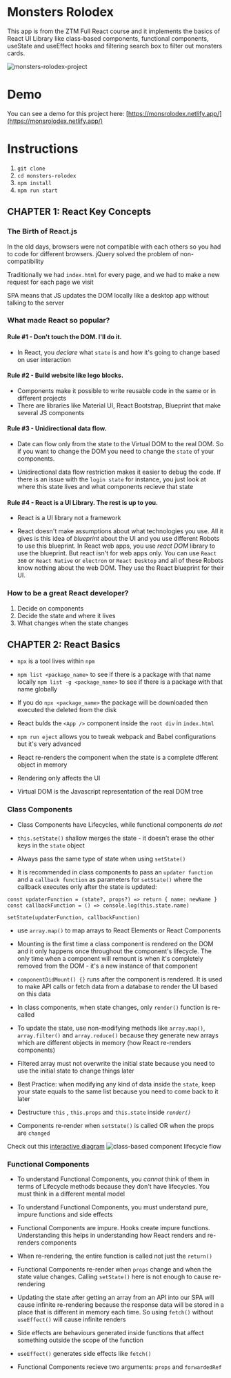 # Monsters Rolodex
This app is from the ZTM Full React course and it implements the basics of React UI Library like class-based components, functional components, useState and useEffect hooks and filtering search box to filter out monsters cards.

![monsters-rolodex-project](https://i.ibb.co/6nVsWcD/monsters-rolodex.png)

# Demo
You can see a demo for this project here: [https://monsrolodex.netlify.app/](https://monsrolodex.netlify.app/)

# Instructions
1. `git clone`
2. `cd monsters-rolodex`
3. `npm install`
4. `npm run start`

## CHAPTER 1: React Key Concepts
### The Birth of React.js
In the old days, browsers were not compatible with each others so you had to code for different browsers. jQuery solved the problem of non-compatibility

Traditionally we had `index.html` for every page, and we had to make a new request for each page we visit

SPA means that JS updates the DOM locally like a desktop app without talking to the server

### What made React so popular?
#### Rule #1 - Don't touch the DOM. I'll do it.
- In React, you _declare_ what `state` is and how it's going to change based on user interaction

#### Rule #2 - Build website like lego blocks.
- Components make it possible to write reusable code in the same or in different projects
- There are libraries like Material UI, React Bootstrap, Blueprint that make several JS components 

#### Rule #3 - Unidirectional data flow.
- Date can flow only from the state to the Virtual DOM to the real DOM. So if you want to change the DOM you need to change the `state` of your components.

- Unidirectional data flow restriction makes it easier to debug the code. If there is an issue with the `login state` for instance, you just look at where this state lives and what components recieve that state

#### Rule #4 - React is a UI Library. The rest is up to you.
- React is a UI library not a framework

- React doesn't make assumptions about what technologies you use. All it gives is this idea of _blueprint_ about the UI and you use different Robots to use this blueprint. In React web apps, you use _react DOM_ library to use the blueprint. But react isn't for web apps only. You can use `React 360` or `React Native` or `electron` or `React Desktop` and all of these Robots know nothing about the web DOM. They use the React blueprint for their UI.

### How to be a great React developer?
1. Decide on components
2. Decide the state and where it lives
3. What changes when the state changes

## CHAPTER 2: React Basics
- `npx` is a tool lives within `npm`

- `npm list <package_name>` to see if there is a package with that name locally
`npm list -g <package_name>` to see if there is a package with that name globally

- If you do `npx <package_name>` the package will be downloaded then executed the deleted from the disk

- React bulds the `<App />` component inside the `root div` in `index.html`

- `npm run eject` allows you to tweak webpack and Babel configurations but it's very advanced

- React re-renders the component when the state is a complete dfferent object in memory

- Rendering only affects the UI

- Virtual DOM is the Javascript representation of the real DOM tree

### Class Components
- Class Components have Lifecycles, while functional components *do not*

- `this.setState()` shallow merges the state - it doesn't erase the other keys in the `state` object

- Always pass the same type of state when using `setState()`

- It is recommended in class components to pass an `updater function` and a `callback function` as parameters for `setState()` where the callback executes only after the state is updated:
```
const updaterFunction = (state?, props?) => return { name: newName }
const callbackFunction = () => console.log(this.state.name)

setState(updaterFunction, callbackFunction)
```

- use `array.map()` to map arrays to React Elements or React Components

- Mounting is the first time a class component is rendered on the DOM and it only happens once throughout the component's lifecycle. The only time when a component will remount is when it's completely removed from the DOM - it's a new instance of that component

- `componentDidMount() {}` runs after the component is rendered. It is used to make API calls or fetch data from a database to render the UI based on this data

- In class components, when state changes, only `render()` function is re-called

- To update the state, use non-modifying methods like `array.map()`, `array.filter()` and `array.reduce()` because they generate new arrays which are different objects in memory (how React re-renders components)

- Filtered array must not overwrite the initial state because you need to use the initial state to change things later

- Best Practice: when modifying any kind of data inside the `state`, keep your state equals to the same list because you need to come back to it later

- Destructure `this` , `this.props` and `this.state` inside *`render()`*

- Components re-render when `setState()` is called OR when the props are `changed`

Check out this [interactive diagram](https://projects.wojtekmaj.pl/react-lifecycle-methods-diagram/)
![class-based component lifecycle flow](https://i.ibb.co/CtdXBh3/classes-lifecycle.png)

### Functional Components
- To understand Functional Components, you *cannot* think of them in terms of Lifecycle methods because they don't have lifecycles. You must think in a different mental model

- To understand Functional Components, you must understand pure, impure functions and side effects

- Functional Components are impure. Hooks create impure functions. Understanding this helps in understanding how React renders and re-renders components

- When re-rendering, the entire function is called not just the `return()`

- Functional Components re-render when `props` change and when the state value changes. Calling `setState()` here is not enough to cause re-rendering

- Updating the state after getting an array from an API into our SPA will cause infinite re-rendering because the response data will be stored in a place that is different in memory each time. So using `fetch()` without `useEffect()` will cause infinite renders

- Side effects are behaviours generated inside functions that affect something outside the scope of the function

- `useEffect()` generates side effects like `fetch()`

- Functional Components recieve two arguments: `props` and `forwardedRef`
